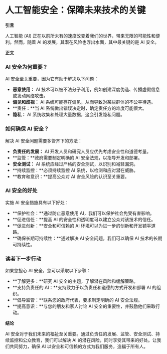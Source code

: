 # 人工智能安全：保障未来技术的关键

**引言**

人工智能 (AI) 正在以前所未有的速度改变着我们的世界，带来无限的可能性和便利。然而，随着 AI 的发展，其潜在风险也浮出水面，其中最关键的是 AI 安全。

**正文**

### AI 安全为何重要？

AI 安全至关重要，因为它有助于解决以下问题：

- **恶意使用：** AI 技术可以被不法分子利用，例如创建深度伪造、传播虚假信息或发动网络攻击。
- **偏见和歧视：** AI 系统可能存在偏见，从而导致对某些群体的不公平待遇。
- **责任：**当 AI 系统做出错误决定时，确定责任方的难度可能很大。
- **隐私：** AI 系统收集和处理大量数据，这会引发隐私问题。

### 如何确保 AI 安全？

解决 AI 安全问题需要多管齐下的方法：

- **负责任的发展：** AI 开发人员和研究人员应优先考虑安全性和道德考量。
- **监管：**政府需要制定明确的 AI 安全法规，以指导开发和部署。
- **安全测试：** AI 系统应经过严格的安全测试，以识别和减轻漏洞。
- **持续监控：**必须持续监控 AI 系统，以检测和应对潜在威胁。
- **教育和意识：**提高公众对 AI 安全风险的认识至关重要。

### AI 安全的好处

实施 AI 安全措施具有以下好处：

- **保护社会：**通过防止恶意使用 AI，我们可以保护社会免受有害影响。
- **促进信任：**提高 AI 的安全性和透明度可以建立公众对该技术的信任。
- **促进创新：**安全和可信赖的 AI 环境可以为进一步的创新和开发铺平道路。
- **确保长期可持续性：**通过解决 AI 安全问题，我们可以确保 AI 技术的长期可持续性。

### 读者下一步行动

如果您担心 AI 安全，您可以采取以下步骤：

- **了解更多：**研究 AI 安全的主题，了解潜在风险和缓解策略。
- **支持负责任的 AI：**支持致力于以负责任和道德的方式开发和部署 AI 的组织。
- **倡导监管：**联系您的政府代表，要求制定明确的 AI 安全法规。
- **提高意识：**与您的朋友和家人讨论 AI 安全的重要性，并鼓励他们采取行动。

**结论**

AI 安全对于我们未来的福祉至关重要。通过负责任的发展、监管、安全测试、持续监控和公众教育，我们可以解决 AI 的潜在风险，同时享受其带来的好处。让我们共同努力，确保 AI 以安全和可信赖的方式为我们服务，造福于所有人。
